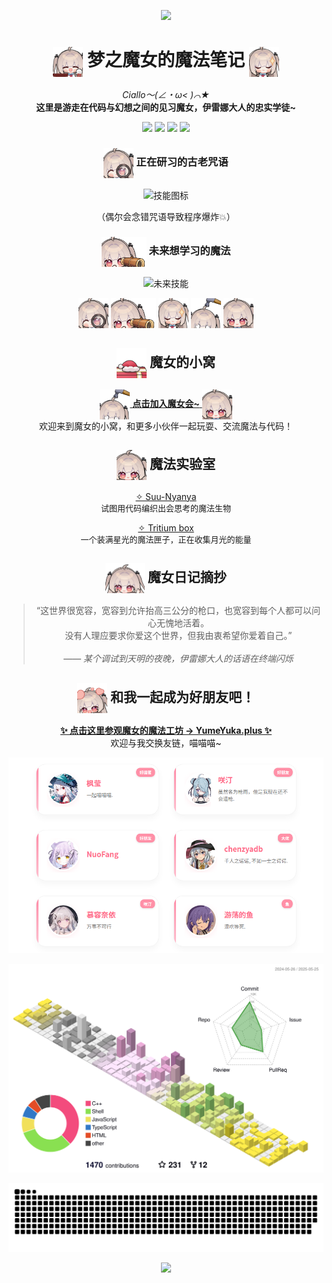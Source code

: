 <p align="center">
  <img src="https://img.nightrainmilkyway.cn/img/20250202225615973.webp"/>
</p>

<h1 align="center"><img src="gif/31.gif" style="height:48px;vertical-align:middle;"/> 梦之魔女的魔法笔记 <img src="gif/11.gif" style="height:48px;vertical-align:middle;"/></h1>

<p align="center">
  <em>Ciallo～(∠・ω< )⌒★</em><br>
  <b>这里是游走在代码与幻想之间的见习魔女，伊雷娜大人的忠实学徒~</b>
</p>

<p align="center">
  <img src="https://img.shields.io/badge/C-开发萌新-fcbfc7?style=for-the-badge&logoColor=white" />
  <img src="https://img.shields.io/badge/C++-初窥门径-fcbfc7?style=for-the-badge&logoColor=white" />
  <img src="https://img.shields.io/badge/爱好-编程和游戏-fcbfc7?style=for-the-badge" />
  <img src="https://img.shields.io/badge/梦想-变成喜欢的人-fcbfc7?style=for-the-badge" />
</p>

<h3 align="center"><img src="gif/0.gif" style="height:48px;vertical-align:middle;"/> 正在研习的古老咒语</h3>
<p align="center">
  <img src="https://skillicons.dev/icons?i=c,cpp,kotlin,python&theme=light" alt="技能图标" />
</p>
<p align="center" style="font-size:14px;">（偶尔会念错咒语导致程序爆炸💥）</p>

<h3 align="center"><img src="gif/29.gif" style="height:48px;vertical-align:middle;"/> 未来想学习的魔法</h3>
<p align="center">
  <img src="https://skillicons.dev/icons?i=go,ts,js,react,vue,cs,java&theme=light" alt="未来技能" />
</p>

<p align="center">
  <img src="gif/0.gif" style="height:48px;"/>
  <img src="gif/29.gif" style="height:48px;"/>
  <img src="gif/11.gif" style="height:48px;"/>
  <img src="gif/24.gif" style="height:48px;"/>
  <img src="gif/25.gif" style="height:48px;"/>
</p>

<h2 align="center"><img src="gif/43.gif" style="height:48px;vertical-align:middle;"/> 魔女的小窝</h2>
<p align="center">
  <a href="https://qq.yumeyuka.plus" target="_blank">
    <img src="gif/24.gif" style="height:48px;vertical-align:middle;"/>
    <b>点击加入魔女会~</b>
    <img src="gif/25.gif" style="height:48px;vertical-align:middle;"/>
  </a>
  <br/>
  <span style="font-size:14px;">欢迎来到魔女的小窝，和更多小伙伴一起玩耍、交流魔法与代码！</span>
</p>


<h2 align="center"><img src="gif/3.gif" style="height:48px;vertical-align:middle;"/> 魔法实验室</h2>

<p align="center">
  <a href="https://github.com/YumeYuka/Suu-Nyanya">✧ Suu-Nyanya</a> <br>
  <span style="font-size:13px;">试图用代码编织出会思考的魔法生物</span>
</p>
<p align="center">
  <a href="https://github.com/TimeBreeze/Tritium_box">✧ Tritium box</a> <br>
  <span style="font-size:13px;">一个装满星光的魔法匣子，正在收集月光的能量</span>
</p>


<h2 align="center"><img src="gif/36.gif" style="height:48px;vertical-align:middle;"/> 魔女日记摘抄</h2>

<blockquote align="center">
  “这世界很宽容，宽容到允许抬高三公分的枪口，也宽容到每个人都可以问心无愧地活着。<br>
  没有人理应要求你爱这个世界，但我由衷希望你爱着自己。”<br>
  <br>
  <em>—— 某个调试到天明的夜晚，伊雷娜大人的话语在终端闪烁</em>
</blockquote>


<h2 align="center"><img src="gif/5.gif" style="height:48px;vertical-align:middle;"/> 和我一起成为好朋友吧！</h2>

<p align="center">
  <a href="https://YumeYuka.plus"><b>✨ 点击这里参观魔女的魔法工坊 → YumeYuka.plus ✨</b></a><br>
  <span style="font-size:14px;">欢迎与我交换友链，喵喵喵~</span>
</p>

<p align="center">
  <img src="friends_layout.png"/>
</p>




<p align="center">
  <img src="./profile-3d-contrib/profile-south-season.svg"/>
</p>

<p align="center">
  <picture>
    <source media="(prefers-color-scheme: dark)" srcset="https://raw.githubusercontent.com/NightRainMilkyWay/NightRainMilkyWay/output/github-contribution-grid-snake-dark.svg">
    <source media="(prefers-color-scheme: light)" srcset="https://raw.githubusercontent.com/NightRainMilkyWay/NightRainMilkyWay/output/github-contribution-grid-snake.svg">
    <img alt="github contribution grid snake animation" src="https://raw.githubusercontent.com/NightRainMilkyWay/NightRainMilkyWay/output/github-contribution-grid-snake.svg">
  </picture>
</p>

<p align="center">
  <img src="https://img.nightrainmilkyway.cn/img/20250202225615919.webp"/>
</p>

<!---
YumeYuka/YumeYuka is a ✨ special ✨ repository because its `README.md` (this file) appears on your GitHub profile.
You can click the Preview link to take a look at your changes.
--->
